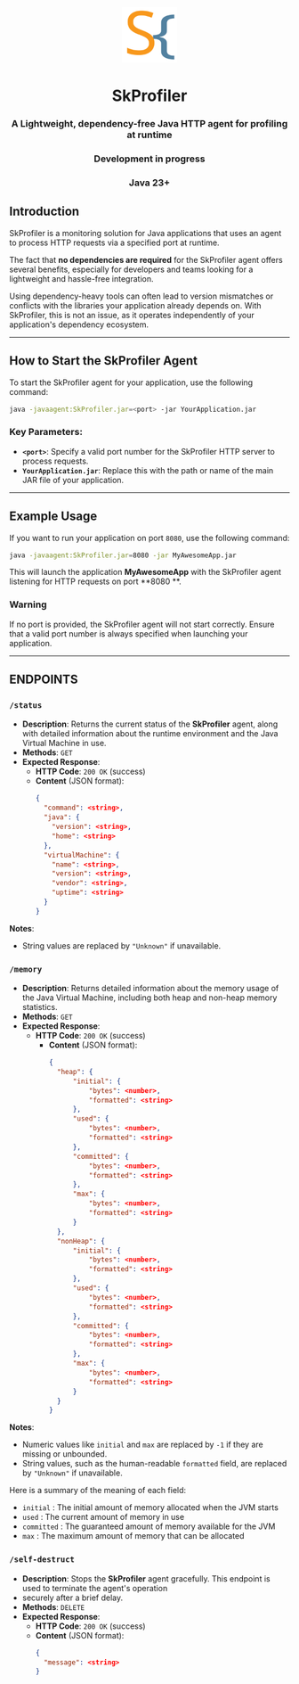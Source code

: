<p align="center">
  <img src="LogoSK.svg" width="100" alt="logo">
</p>

<h1 align="center">
  SkProfiler
</h1>
<h3 align="center">
  A Lightweight, dependency-free Java HTTP agent for profiling at runtime
</h3>
<h3 align="center">
  Development in progress
</h3>
<h3 align="center">
  Java 23+
</h3>

## Introduction

SkProfiler is a monitoring solution for Java applications that uses an agent to process HTTP requests via a specified
port at runtime.

The fact that **no dependencies are required** for the SkProfiler agent offers several benefits, especially for
developers and teams looking for a lightweight and hassle-free integration.

Using dependency-heavy tools can often lead to version mismatches or conflicts with the libraries your application
already depends on. With SkProfiler,
this is not an issue, as it operates independently of your application's dependency ecosystem.

---

## How to Start the SkProfiler Agent

To start the SkProfiler agent for your application, use the following command:

```bash
java -javaagent:SkProfiler.jar=<port> -jar YourApplication.jar
```

### Key Parameters:

- **`<port>`**: Specify a valid port number for the SkProfiler HTTP server to process requests.
- **`YourApplication.jar`**: Replace this with the path or name of the main JAR file of your application.

---

## Example Usage

If you want to run your application on port `8080`, use the following command:

```bash
java -javaagent:SkProfiler.jar=8080 -jar MyAwesomeApp.jar
```

This will launch the application **MyAwesomeApp** with the SkProfiler agent listening for HTTP requests on port **8080
**.

### Warning

If no port is provided, the SkProfiler agent will not start correctly. Ensure that a valid port number is always
specified when launching your application.

---

## ENDPOINTS

### `/status`

- **Description**: Returns the current status of the **SkProfiler** agent, along with detailed information about the
runtime environment and the Java Virtual Machine in use.
- **Methods**: `GET`
- **Expected Response**:
  - **HTTP Code**: `200 OK` (success)
  - **Content** (JSON format):
    ```json
    {
      "command": <string>,
      "java": {
        "version": <string>,
        "home": <string>
      },
      "virtualMachine": {
        "name": <string>,
        "version": <string>,
        "vendor": <string>,
        "uptime": <string>
      }
    }
    ```
    
**Notes**:
- String values are replaced by `"Unknown"` if unavailable.

### `/memory`

- **Description**: Returns detailed information about the memory usage of the Java Virtual Machine, including both heap
and non-heap memory statistics.
- **Methods**: `GET`
- **Expected Response**:
  - **HTTP Code**: `200 OK` (success)
    - **Content** (JSON format):
      ```json
      {
        "heap": {
            "initial": {
                "bytes": <number>,
                "formatted": <string>
            },
            "used": {
                "bytes": <number>,
                "formatted": <string>
            },
            "committed": {
                "bytes": <number>,
                "formatted": <string>
            },
            "max": {
                "bytes": <number>,
                "formatted": <string>
            }
        },
        "nonHeap": {
            "initial": {
                "bytes": <number>,
                "formatted": <string>
            },
            "used": {
                "bytes": <number>,
                "formatted": <string>
            },
            "committed": {
                "bytes": <number>,
                "formatted": <string>
            },
            "max": {
                "bytes": <number>,
                "formatted": <string>
            }
        }
      }
      ```

**Notes**:
- Numeric values like `initial` and `max` are replaced by `-1` if they are missing or unbounded.
- String values, such as the human-readable `formatted` field, are replaced by `"Unknown"` if unavailable.


Here is a summary of the meaning of each field:

- `initial` : The initial amount of memory allocated when the JVM starts
- `used` : The current amount of memory in use
- `committed` : The guaranteed amount of memory available for the JVM
- `max` : The maximum amount of memory that can be allocated

### `/self-destruct`

- **Description**: Stops the **SkProfiler** agent gracefully. This endpoint is used to terminate the agent's operation
- securely after a brief delay.
- **Methods**: `DELETE`
- **Expected Response**:
  - **HTTP Code**: `200 OK` (success)
  - **Content** (JSON format):
    ```json
    {
      "message": <string>
    }
    ```
